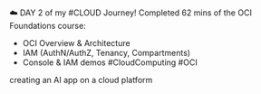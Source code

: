 
☁️ DAY 2 of my #CLOUD Journey!
Completed 62 mins of the OCI Foundations course:
- OCI Overview & Architecture
- IAM (AuthN/AuthZ, Tenancy, Compartments)
- Console & IAM demos
#CloudComputing #OCI


creating an AI app on a cloud platform


